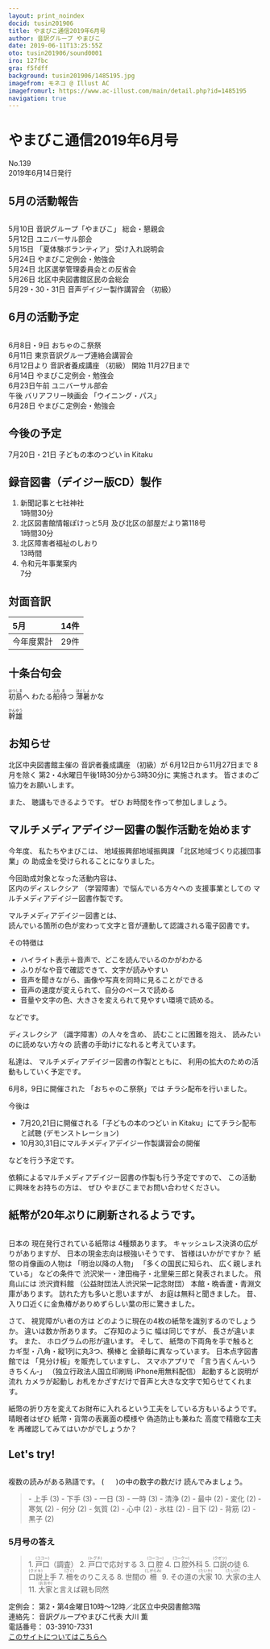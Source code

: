 ```yaml
---
layout: print_noindex
docid: tusin201906
title: やまびこ通信2019年6月号
author: 音訳グループ やまびこ
date: 2019-06-11T13:25:55Z
oto: tusin201906/sound0001
iro: 127fbc
gra: f5fdff
background: tusin201906/1485195.jpg
imagefrom: モネコ @ Illust AC
imagefromurl: https://www.ac-illust.com/main/detail.php?id=1485195
navigation: true
---
```


# <img class="gyo" src="media/tusin201906/cut1.png" alt="" /><span data-dur="4.07" data-begin="2.050" id="xmri_0001">やまびこ通信2019年6月号</span><img class="gyo" src="media/tusin201906/cut2.png" alt="" />

<span data-dur="2.581" data-begin="6.120" id="xmri_0002">No.139</span>  
<span data-dur="3.85" data-begin="8.701" id="xmri_0003">2019年6月14日発行</span>

## <span data-dur="2.662" data-begin="17.220" id="xmri_0006">5月の活動報告</span>

<img class="migi" src="media/tusin201906/cut3.png" alt="" />

<span data-dur="1.451" data-begin="19.882" id="xmri_0007">5月10日</span>
<span data-dur="2.023" data-begin="21.333" id="xmri_0008">音訳グループ「やまびこ」</span>
<span data-dur="2.909" data-begin="23.356" id="xmri_0009">総会・懇親会</span>  
<span data-dur="1.683" data-begin="26.265" id="xmri_000A">5月12日</span>
<span data-dur="2.625" data-begin="27.948" id="xmri_000B">ユニバーサル部会</span>  
<span data-dur="1.669" data-begin="30.573" id="xmri_000C">5月15日</span>
<span data-dur="1.904" data-begin="32.242" id="xmri_000D">「夏体験ボランティア」</span>
<span data-dur="2.65" data-begin="34.146" id="xmri_000E">受け入れ説明会 </span>  
<span data-dur="1.735" data-begin="36.796" id="xmri_000F">5月24日</span>
<span data-dur="3.599" data-begin="38.531" id="xmri_0010">やまびこ定例会・勉強会 </span>  
<span data-dur="1.736" data-begin="42.130" id="xmri_0011">5月24日</span>
<span data-dur="3.949" data-begin="43.866" id="xmri_0012">北区選挙管理委員会との反省会 </span>  
<span data-dur="1.926" data-begin="47.815" id="xmri_0013">5月26日</span>
<span data-dur="3.97" data-begin="49.741" id="xmri_0014">北区中央図書館区民の会総会 </span>  
<span data-dur="3.66" data-begin="53.711" id="xmri_0015">5月29・30・31日</span>
<span data-dur="2.666" data-begin="57.371" id="xmri_0016">音声デイジー製作講習会</span>
<span data-dur="1.038" data-begin="60.037" id="xmri_0017">（初級）</span>  

## <span data-dur="2.643" data-begin="63.125" id="xmri_0019">6月の活動予定</span>

<img class="migi" src="media/tusin201906/cut4.png" alt="" />

<span data-dur="2.06" data-begin="65.768" id="xmri_001A">6月8日・9日</span>
<span data-dur="2.413" data-begin="67.828" id="xmri_001B">おちゃのこ祭祭 </span>  
<span data-dur="1.892" data-begin="70.241" id="xmri_001C">6月11日</span>
<span data-dur="4.087" data-begin="72.133" id="xmri_001D">東京音訳グループ連絡会講習会 </span>  
<span data-dur="1.963" data-begin="76.220" id="xmri_001E">6月12日より</span>
<span data-dur="1.979" data-begin="78.183" id="xmri_001F">音訳者養成講座</span>
<span data-dur="1.038" data-begin="80.162" id="xmri_0020">（初級）</span>
<span data-dur="0.98" data-begin="81.200" id="xmri_0021">開始</span>
<span data-dur="3.29" data-begin="82.180" id="xmri_0022">11月27日まで </span>  
<span data-dur="1.71" data-begin="85.470" id="xmri_0023">6月14日</span>
<span data-dur="3.6" data-begin="87.180" id="xmri_0024">やまびこ定例会・勉強会 </span>  
<span data-dur="2.614" data-begin="90.780" id="xmri_0025">6月23日午前</span>
<span data-dur="2.626" data-begin="93.394" id="xmri_0026">ユニバーサル部会 </span>  
<span data-dur="0.866" data-begin="96.020" id="xmri_0027">午後</span>
<span data-dur="1.891" data-begin="96.886" id="xmri_0028">バリアフリー映画会</span>
<span data-dur="1.475" data-begin="98.777" id="xmri_0029">「ウイニング・パス」</span>  
<span data-dur="2.018" data-begin="101.602" id="xmri_002B">6月28日</span>
<span data-dur="4.299" data-begin="103.620" id="xmri_002C">やまびこ定例会・勉強会 </span>

## <span data-dur="1.967" data-begin="107.919" id="xmri_002D">今後の予定</span>

<span data-dur="2.729" data-begin="109.886" id="xmri_002E">7月20日・21日</span>
<span data-dur="4.2" data-begin="112.615" id="xmri_002F">子どもの本のつどい in Kitaku</span>

## <span data-dur="4.04" data-begin="116.815" id="xmri_0030">録音図書（デイジー版CD）製作</span>

1. <span data-dur="2.272" data-begin="123.214" id="xmri_0033">新聞記事と七社神社</span>  
<span data-dur="2.757" data-begin="125.486" id="xmri_0034">1時間30分 </span>
2. <span data-dur="3.284" data-begin="128.939" id="xmri_0036">北区図書館情報ぽけっと5月</span> <span data-dur="3.422" data-begin="132.223" id="xmri_0037">及び北区の部屋だより第118号</span>  
<span data-dur="2.757" data-begin="135.645" id="xmri_0038">1時間30分 </span>
3. <span data-dur="2.702" data-begin="139.199" id="xmri_003A">北区障害者福祉のしおり</span>  
<span data-dur="2.332" data-begin="141.901" id="xmri_003B">13時間 </span>
4. <span data-dur="2.536" data-begin="145.006" id="xmri_003D">令和元年事業案内</span>  
<span data-dur="2.603" data-begin="147.542" id="xmri_003E">7分 </span>

## <span data-dur="2.022" data-begin="150.145" id="xmri_003F">対面音訳</span>

<span data-dur="1.041" data-begin="152.167" id="xmri_0040">5月</span>|<span data-dur="2.114" data-begin="153.208" id="xmri_0041">14件</span>
|:---|---:|
<span data-dur="1.603" data-begin="155.322" id="xmri_0042">今年度累計</span>|<span data-dur="3.028" data-begin="156.925" id="xmri_0043">29件</span>

## <span data-dur="2.118" data-begin="159.953" id="xmri_0044">十条台句会</span>

<span data-dur="10.172" data-begin="162.071" id="xmri_0045"><ruby>初島<rt>はつしま</rt></ruby>へ
わたる<ruby>船<rt>ふね</rt></ruby><ruby>待<rt>ま</rt></ruby>つ
<ruby>薄暑<rt>はくしょ</rt></ruby>かな</span>

<span data-dur="2.585" data-begin="172.243" id="xmri_004B" class="haigo"><ruby>幹雄<rt>かんゆう</rt></ruby></span>

## <span data-dur="1.596" data-begin="174.828" id="xmri_004C">お知らせ</span>

<span data-dur="2.428" data-begin="176.424" id="xmri_004D">北区中央図書館主催の</span>
<span data-dur="1.979" data-begin="178.852" id="xmri_004E">音訳者養成講座</span>
<span data-dur="1.759" data-begin="180.831" id="xmri_004F">（初級）が</span>
<span data-dur="3.999" data-begin="182.590" id="xmri_0051">6月12日から11月27日まで</span>
<span data-dur="6.529" data-begin="186.589" id="xmri_0052">8月を除く 第2・4水曜日午後1時30分から3時30分に</span>
<span data-dur="2.278" data-begin="193.118" id="xmri_0053">実施されます。</span>
<span data-dur="4.17" data-begin="195.396" id="xmri_0054">皆さまのご協力をお願いします。</span>

<span data-dur="0.852" data-begin="199.566" id="xmri_0055">また、</span>
<span data-dur="2.812" data-begin="200.418" id="xmri_0056">聴講もできるようです。</span>
<span data-dur="0.834" data-begin="203.230" id="xmri_0057">ぜひ</span>
<span data-dur="4.176" data-begin="204.064" id="xmri_0058">お時間を作って参加しましょう。</span>

## <span data-dur="4.27" data-begin="209.390" id="xmri_005A">マルチメディアデイジー図書の製作活動を始めます</span>

<span data-dur="1.139" data-begin="213.660" id="xmri_005B">今年度、</span>
<span data-dur="1.819" data-begin="214.799" id="xmri_005C">私たちやまびこは、</span>
<span data-dur="2.588" data-begin="216.618" id="xmri_005D">地域振興部地域振興課</span>
<span data-dur="2.661" data-begin="219.206" id="xmri_005E">「北区地域づくり応援団事業」の</span>
<span data-dur="4.068" data-begin="221.867" id="xmri_005F">助成金を受けられることになりました。</span>

<span data-dur="3.843" data-begin="225.935" id="xmri_0060">今回助成対象となった活動内容は、</span>  
<span data-dur="1.785" data-begin="229.778" id="xmri_0061">区内のディスレクシア</span>
<span data-dur="3.067" data-begin="231.563" id="xmri_0062">（学習障害）で悩んでいる方々への</span>
<span data-dur="1.833" data-begin="234.630" id="xmri_0063">支援事業としての</span>
<span data-dur="4.348" data-begin="236.463" id="xmri_0064">マルチメディアデイジー図書作製です。</span>

<span data-dur="2.77" data-begin="240.811" id="xmri_0065">マルチメディアデイジー図書とは、</span>  
<span data-dur="7.525" data-begin="243.581" id="xmri_0066">読んでいる箇所の色が変わって文字と音が連動して認識される電子図書です。</span>

<span data-dur="2.006" data-begin="251.106" id="xmri_0067">その特徴は</span>

- <span data-dur="2.512" data-begin="253.112" id="xmri_0068">ハイライト表示＋音声で、</span><span data-dur="2.762" data-begin="255.624" id="xmri_0069">どこを読んでいるのかがわかる</span>
- <span data-dur="2.422" data-begin="258.386" id="xmri_006A">ふりがなや音で確認できて、</span><span data-dur="2.108" data-begin="260.808" id="xmri_006B">文字が読みやすい</span>
- <span data-dur="1.787" data-begin="262.916" id="xmri_006C">音声を聞きながら、</span><span data-dur="3.597" data-begin="264.703" id="xmri_006D">画像や写真を同時に見ることができる</span>
- <span data-dur="2.323" data-begin="268.300" id="xmri_006E">音声の速度が変えられて、</span><span data-dur="2.386" data-begin="270.623" id="xmri_006F">自分のペースで読める</span>
- <span data-dur="3.139" data-begin="273.009" id="xmri_0070">音量や文字の色、大きさを変えられて</span><span data-dur="2.569" data-begin="276.148" id="xmri_0071">見やすい環境で読める。</span>

<span data-dur="2.441" data-begin="278.717" id="xmri_0072">などです。</span>

<span data-dur="1.39" data-begin="281.158" id="xmri_0073">ディスレクシア</span>
<span data-dur="2.513" data-begin="282.548" id="xmri_0074">（識字障害）の人々を含め、</span>
<span data-dur="2.226" data-begin="285.061" id="xmri_0075">読むことに困難を抱え、</span>
<span data-dur="2.371" data-begin="287.287" id="xmri_0076">読みたいのに読めない方々の</span>
<span data-dur="4.465" data-begin="289.658" id="xmri_0077">読書の手助けになれると考えています。</span>

<span data-dur="1.315" data-begin="294.123" id="xmri_0078">私達は、</span>
<span data-dur="3.1" data-begin="295.438" id="xmri_0079">マルチメディアデイジー図書の作製とともに、</span>
<span data-dur="5.22" data-begin="298.538" id="xmri_007A">利用の拡大のための活動もしていく予定です。</span>

<span data-dur="2.988" data-begin="303.758" id="xmri_007B">6月8，9日に開催された</span>
<span data-dur="1.86" data-begin="306.746" id="xmri_007C">「おちゃのこ祭祭」では</span>
<span data-dur="3.521" data-begin="308.606" id="xmri_007D">チラシ配布を行いました。</span>

<span data-dur="1.551" data-begin="312.127" id="xmri_007E">今後は</span>

- <span data-dur="3.588" data-begin="313.678" id="xmri_007F">7月20,21日に開催される</span><span data-dur="2.919" data-begin="317.266" id="xmri_0080">「子どもの本のつどい in Kitaku」にて</span><span data-dur="1.87" data-begin="320.185" id="xmri_0081">チラシ配布と試聴</span> <span data-dur="2.21" data-begin="322.055" id="xmri_0082">(デモンストレーション)</span>
- <span data-dur="2.906" data-begin="324.265" id="xmri_0083">10月30,31日に</span><span data-dur="4.291" data-begin="327.171" id="xmri_0084">マルチメディアデイジー作製講習会の開催</span>

<span data-dur="3.375" data-begin="331.462" id="xmri_0085">などを行う予定です。</span>

<span data-dur="4.821" data-begin="335.987" id="xmri_0087">依頼によるマルチメディアデイジー図書の作製も行う予定ですので、</span>
<span data-dur="3.478" data-begin="340.808" id="xmri_0088">この活動に興味をお持ちの方は、</span>
<span data-dur="4.777" data-begin="344.286" id="xmri_0089">ぜひ やまびこまでお問い合わせください。</span>

## <span data-dur="1.135" data-begin="349.063" id="xmri_008A">紙幣が</span><span data-dur="4.168" data-begin="350.198" id="xmri_008B">20年ぶりに刷新されるようです。</span>

<img class="migi" src="media/tusin201906/cut5.png" alt="" />

<span data-dur="1.069" data-begin="354.366" id="xmri_008C">日本の</span>
<span data-dur="2.652" data-begin="355.435" id="xmri_008D">現在発行されている紙幣は</span>
<span data-dur="2.464" data-begin="358.087" id="xmri_008E">4種類あります。</span>
<span data-dur="2.906" data-begin="360.551" id="xmri_008F">キャッシュレス決済の広がりがありますが、</span>
<span data-dur="2.943" data-begin="363.457" id="xmri_0090">日本の現金志向は根強いそうです、</span>
<span data-dur="2.809" data-begin="366.400" id="xmri_0091">皆様はいかがですか？</span>
<span data-dur="2.462" data-begin="369.209" id="xmri_0092">紙幣の肖像画の人物は</span>
<span data-dur="1.894" data-begin="371.671" id="xmri_0093">「明治以降の人物」</span>
<span data-dur="2.018" data-begin="373.565" id="xmri_0094">「多くの国民に知られ、</span>
<span data-dur="1.908" data-begin="375.583" id="xmri_0095">広く親しまれている」</span>
<span data-dur="1.572" data-begin="377.491" id="xmri_0096">などの条件で</span>
<span data-dur="6.359" data-begin="379.063" id="xmri_0097">渋沢栄一・津田梅子・北里柴三郎と発表されました。</span>
<span data-dur="1.447" data-begin="385.422" id="xmri_0098">飛鳥山には</span>
<span data-dur="1.815" data-begin="386.869" id="xmri_0099">渋沢資料館</span>
<span data-dur="3.907" data-begin="388.684" id="xmri_009A">（公益財団法人渋沢栄一記念財団）</span>
<span data-dur="4.833" data-begin="392.591" id="xmri_009B">本館・晩香蘆・青淵文庫があります。</span>
<span data-dur="2.681" data-begin="397.424" id="xmri_009C">訪れた方も多いと思いますが、</span>
<span data-dur="2.948" data-begin="400.105" id="xmri_009D">お庭は無料と聞きました。</span>
<span data-dur="1.023" data-begin="403.053" id="xmri_009E">昔、</span>
<span data-dur="6.492" data-begin="404.076" id="xmri_009F">入り口近くに金魚椿がありめずらしい葉の形に驚きました。</span>

<span data-dur="0.89" data-begin="410.568" id="xmri_00A0">さて、</span>
<span data-dur="2.087" data-begin="411.458" id="xmri_00A1">視覚障がい者の方は</span>
<span data-dur="5.449" data-begin="413.545" id="xmri_00A2">どのように現在の4枚の紙幣を識別するのでしょうか。</span>
<span data-dur="3.459" data-begin="418.994" id="xmri_00A3">違いは数か所あります。</span>
<span data-dur="1.551" data-begin="422.453" id="xmri_00A4">ご存知のように</span>
<span data-dur="1.744" data-begin="424.004" id="xmri_00A5">幅は同じですが、</span>
<span data-dur="2.577" data-begin="425.748" id="xmri_00A6">長さが違います。</span>
<span data-dur="0.851" data-begin="428.325" id="xmri_00A7">また、</span>
<span data-dur="3.262" data-begin="429.176" id="xmri_00A8">ホログラムの形が違います。</span>
<span data-dur="0.97" data-begin="432.438" id="xmri_00A9">そして、</span>
<span data-dur="2.752" data-begin="433.408" id="xmri_00AA">紙幣の下両角を手で触ると</span>
<span data-dur="4.38" data-begin="436.160" id="xmri_00AB">カギ型・八角・縦1列に丸3つ、横棒と</span>
<span data-dur="3.204" data-begin="440.540" id="xmri_00AC">金額毎に異なっています。</span>
<span data-dur="2.215" data-begin="443.744" id="xmri_00AD">日本点字図書館では</span>
<span data-dur="2.502" data-begin="445.959" id="xmri_00AE">「見分け板」を販売していますし、</span>
<span data-dur="1.489" data-begin="448.461" id="xmri_00AF">スマホアプリで</span>
<span data-dur="1.302" data-begin="449.950" id="xmri_00B0">「言う吉くん‐いうきちくん‐」</span>
<span data-dur="5.197" data-begin="451.252" id="xmri_00B1">（独立行政法人国立印刷局 iPhone用無料配信）</span>
<span data-dur="2.289" data-begin="456.449" id="xmri_00B2">起動すると説明が流れ</span>
<span data-dur="1.632" data-begin="458.738" id="xmri_00B3">カメラが起動し</span>
<span data-dur="5.952" data-begin="460.370" id="xmri_00B4">お札をかざすだけで音声と大きな文字で知らせてくれます。</span>

<span data-dur="6.293" data-begin="466.322" id="xmri_00B5">紙幣の折り方を変えてお財布に入れるという工夫をしている方もいるようです。</span>
<span data-dur="1.628" data-begin="472.615" id="xmri_00B6">晴眼者はぜひ</span>
<span data-dur="3.106" data-begin="474.243" id="xmri_00B7">紙幣・貨幣の表裏面の模様や</span>
<span data-dur="1.897" data-begin="477.349" id="xmri_00B8">偽造防止も兼ねた</span>
<span data-dur="2.062" data-begin="479.246" id="xmri_00B9">高度で精緻な工夫を</span>
<span data-dur="5.179" data-begin="481.308" id="xmri_00BA">再確認してみてはいかがでしょうか？</span>

## <span data-dur="1.749" data-begin="486.487" id="xmri_00BB">Let's try!</span>

<img class="migi" src="media/tusin201906/cut6.png" alt="" />

<span data-dur="3.181" data-begin="488.236" id="xmri_00BC">複数の読みがある熟語です。</span>
<span data-dur="1" data-begin="491.417" id="xmri_00BE">(&nbsp;&nbsp;&nbsp;&nbsp;&nbsp;&nbsp;)の中の数字の数だけ</span>
<span data-dur="2.456" data-begin="492.417" id="xmri_00C0">読んでみましょう。</span>

<blockquote markdown="1">
- 上手 (3) 
- 下手 (3) 
- 一日 (3) 
- 一時 (3) 
- 清浄 (2) 
- 最中 (2) 
- 変化 (2) 
- 寒気 (2) 
- 何分 (2) 
- 気質 (2) 
- 心中 (2) 
- 氷柱 (2) 
- 目下 (2) 
- 背筋 (2) 
- 黒子 (2) 
</blockquote>

### 5月号の答え 

<blockquote markdown="1">
1. <span data-dur="0.806" data-begin="502.826" id="xmri_00C4"><ruby>戸口<rt>(ココー)</rt></ruby>（調査）</span>
2. <span data-dur="0.697" data-begin="505.511" id="xmri_00C6"><ruby>戸口<rt>(トグチ)</rt></ruby>で応対する</span> 
3. <span data-dur="0.796" data-begin="508.439" id="xmri_00C8"><ruby>口腔<rt>(コーコー)</rt></ruby></span>
4. <span data-dur="0.773" data-begin="510.783" id="xmri_00CA"><ruby>口腔<rt>(コークー)</rt></ruby>外科</span>
5. <span data-dur="0.711" data-begin="513.402" id="xmri_00CC"><ruby>口説<rt>(クゼツ)</rt></ruby>の徒</span> 
6. <span data-dur="0.872" data-begin="515.861" id="xmri_00CE"><ruby>口説<rt>(クドキ)</rt></ruby>上手 </span> 
7. <span data-dur="0.799" data-begin="518.593" id="xmri_00D0"><ruby>柵<rt>(さく)</rt></ruby>をのりこえる</span> 
8. <span data-dur="0.833" data-begin="521.441" id="xmri_00D2">世間の<ruby>柵<rt>(しがらみ)</rt></ruby></span>
9. <span data-dur="0.777" data-begin="524.391" id="xmri_00D4">その道の<ruby>大家<rt>(たいか)</rt></ruby></span>
10. <span data-dur="0.796" data-begin="527.314" id="xmri_00D6"><ruby>大家<rt>(たいけ)</rt></ruby>の主人</span> 
11. <span data-dur="1.124" data-begin="530.086" id="xmri_00D8"><ruby>大家<rt>(おおや)</rt></ruby>と言えば親も同然</span> 
</blockquote>


<span data-dur="4.269" data-begin="531.210" id="xmri_00D9">定例会：</span>
<span data-dur="1.239" data-begin="535.479" id="xmri_00DA">第2・第4金曜日10時～12時／北区立中央図書館3階</span>  
<span data-dur="6.51" data-begin="536.718" id="xmri_00DB">連絡先：</span>
<span data-dur="1.297" data-begin="543.228" id="xmri_00DC">音訳グループやまびこ代表 大川 薫</span>  
<span data-dur="4.029" data-begin="544.525" id="xmri_00DD">電話番号：</span>
<span data-dur="1.492" data-begin="548.554" id="xmri_00DE">03-3910-7331</span>  
<span data-dur="3.701" data-begin="550.046" id="xmri_00DF"><a href="mailto:ymbk2016ml@gmail.com?Subject=やまびこウェブサイトについて" data-dur="2.379" data-begin="553.747" id="xmri_00E0">このサイトについてはこちらへ</a></span>

